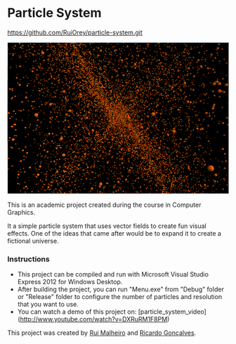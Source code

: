 Particle System
===============

https://github.com/RuiOrey/particle-system.git

![Particles](/particles.png)

This is an academic project created during the course in Computer Graphics.

It a simple particle system that uses vector fields to create fun visual effects. One of the ideas that came after would be to expand it to create a fictional universe.

### Instructions
* This project can be compiled and run with Microsoft Visual Studio Express 2012 for Windows Desktop.
* After building the project, you can run "Menu.exe" from "Debug" folder or "Release" folder to configure the number of particles and resolution that you want to use.
* You can watch a demo of this project on: [particle_system_video] (http://www.youtube.com/watch?v=DXRuRM1F8PM)

This project was created by [Rui Malheiro](https://github.com/ruimalheiro) and [Ricardo Gonçalves](https://github.com/rigon).
